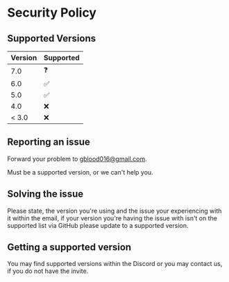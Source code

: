 # Security Policy

## Supported Versions

| Version | Supported          |
| ------- | ------------------ |
| 7.0   | ❓ |
| 6.0   | :white_check_mark: |
| 5.0   | :white_check_mark: |
| 4.0   | :x: |
| < 3.0   | :x:                |

## Reporting an issue
Forward your problem to gblood016@gmail.com.

Must be a supported version, or we can't help you.

## Solving the issue

Please state, the version you're using and the issue your experiencing with it within the email,
if your version you're having the issue with isn't on the supported list via GitHub please update to a supported version.

## Getting a supported version

You may find supported versions within the Discord or you may contact us,
if you do not have the invite.
